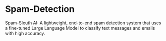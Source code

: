 # Spam-Detection
Spam-Sleuth AI: A lightweight, end-to-end spam detection system that uses a fine-tuned Large Language Model to classify text messages and emails with high accuracy.
